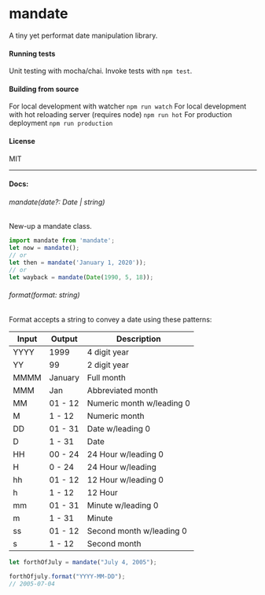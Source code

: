 # mandate

A tiny yet performat date manipulation library.

#### Running tests

Unit testing with mocha/chai. Invoke tests with `npm test`.

#### Building from source

For local development with watcher `npm run watch`
For local development with hot reloading server (requires node) `npm run hot`
For production deployment `npm run production`

#### License

MIT

---

#### Docs:

###### mandate(date?: Date | string)

New-up a mandate class.

```javascript
import mandate from 'mandate';
let now = mandate();
// or
let then = mandate('January 1, 2020'));
// or
let wayback = mandate(Date(1990, 5, 18));
```

###### format(format: string)

Format accepts a string to convey a date using these patterns:

| Input | Output  | Description               |
| ----- | ------- | ------------------------- |
| YYYY  | 1999    | 4 digit year              |
| YY    | 99      | 2 digit year              |
| MMMM  | January | Full month                |
| MMM   | Jan     | Abbreviated month         |
| MM    | 01 - 12 | Numeric month w/leading 0 |
| M     | 1 - 12  | Numeric month             |
| DD    | 01 - 31 | Date w/leading 0          |
| D     | 1 - 31  | Date                      |
| HH    | 00 - 24 | 24 Hour w/leading 0       |
| H     | 0 - 24  | 24 Hour w/leading         |
| hh    | 01 - 12 | 12 Hour w/leading 0       |
| h     | 1 - 12  | 12 Hour                   |
| mm    | 01 - 31 | Minute w/leading 0        |
| m     | 1 - 31  | Minute                    |
| ss    | 01 - 12 | Second month w/leading 0  |
| s     | 1 - 12  | Second month              |

```javascript
let forthOfJuly = mandate("July 4, 2005");

forthOfjuly.format("YYYY-MM-DD");
// 2005-07-04
```
